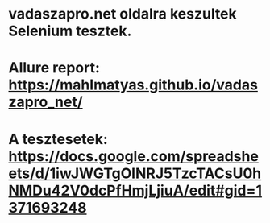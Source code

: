 # vadaszapro.net oldalra keszultek Selenium tesztek.
# Allure report: https://mahlmatyas.github.io/vadaszapro_net/
# A tesztesetek: https://docs.google.com/spreadsheets/d/1iwJWGTgOlNRJ5TzcTACsU0hNMDu42V0dcPfHmjLjiuA/edit#gid=1371693248
